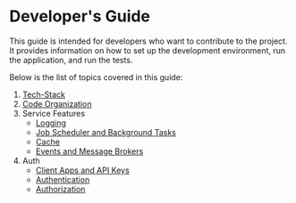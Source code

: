 # Developer's Guide

This guide is intended for developers who want to contribute to the project. It provides information on how to set up the development environment, run the application, and run the tests.

Below is the list of topics covered in this guide:

1. [Tech-Stack](tech-stack.md)
2. [Code Organization](code-organization.md)
3. Service Features
    - [Logging](logging.md)
    - [Job Scheduler and Background Tasks](scheduler.md)
    - [Cache](cache.md)
    - [Events and Message Brokers](event-messaging.md)
4. Auth
    - [Client Apps and API Keys](api-keys.md)
    - [Authentication](authentication.md)
    - [Authorization](authorization.md)
